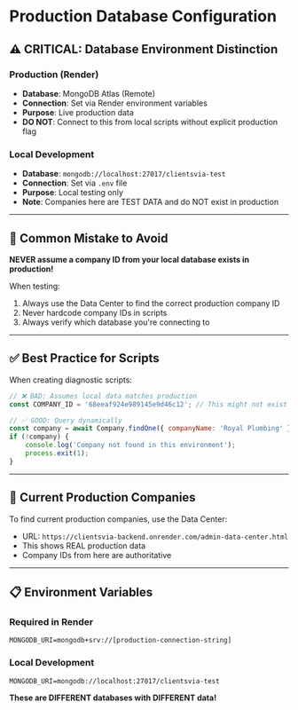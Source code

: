 # Production Database Configuration

## ⚠️ CRITICAL: Database Environment Distinction

### Production (Render)
- **Database**: MongoDB Atlas (Remote)
- **Connection**: Set via Render environment variables
- **Purpose**: Live production data
- **DO NOT**: Connect to this from local scripts without explicit production flag

### Local Development
- **Database**: `mongodb://localhost:27017/clientsvia-test`
- **Connection**: Set via `.env` file
- **Purpose**: Local testing only
- **Note**: Companies here are TEST DATA and do NOT exist in production

---

## 🚨 Common Mistake to Avoid

**NEVER assume a company ID from your local database exists in production!**

When testing:
1. Always use the Data Center to find the correct production company ID
2. Never hardcode company IDs in scripts
3. Always verify which database you're connecting to

---

## ✅ Best Practice for Scripts

When creating diagnostic scripts:

```javascript
// ❌ BAD: Assumes local data matches production
const COMPANY_ID = '68eeaf924e989145e9d46c12'; // This might not exist in production!

// ✅ GOOD: Query dynamically
const company = await Company.findOne({ companyName: 'Royal Plumbing' });
if (!company) {
    console.log('Company not found in this environment');
    process.exit(1);
}
```

---

## 🎯 Current Production Companies

To find current production companies, use the Data Center:
- URL: `https://clientsvia-backend.onrender.com/admin-data-center.html`
- This shows REAL production data
- Company IDs from here are authoritative

---

## 📋 Environment Variables

### Required in Render
```
MONGODB_URI=mongodb+srv://[production-connection-string]
```

### Local Development
```
MONGODB_URI=mongodb://localhost:27017/clientsvia-test
```

**These are DIFFERENT databases with DIFFERENT data!**

